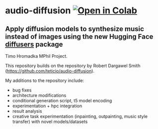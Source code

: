 
# audio-diffusion [![Open in Colab](https://colab.research.google.com/assets/colab-badge.svg)](https://colab.research.google.com/github/teticio/audio-diffusion/blob/master/notebooks/gradio_app.ipynb)

## Apply diffusion models to synthesize music instead of images using the new Hugging Face [diffusers](https://github.com/huggingface/diffusers) package

Timo Hromadka MPhil Project.

This repository builds on the repository by Robert Dargawel Smith (https://github.com/teticio/audio-diffusion).

My additions to the repository include:
- bug fixes
- architecture modifications
- conditional generation script, t5 model encoding
- experimentation + hpc integration
- result analysis
- creative task experimentation (inpainting, outpainting, music style transfer) with novel models/datasets
